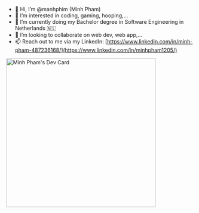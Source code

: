 - 👋 Hi, I’m @manhphim (Minh Pham)
- 👀 I’m interested in coding, gaming, hooping,...
- 🌱 I’m currently doing my Bachelor degree in Software Engineering in Netherlands 🇳🇱
- 💞️ I’m looking to collaborate on web dev, web app,...
- 📫 Reach out to me via my LinkedIn: [https://www.linkedin.com/in/minh-pham-487236168/](https://www.linkedin.com/in/minhpham1205/)

<a href="https://app.daily.dev/minhpham0"><img src="https://api.daily.dev/devcards/bf8dd091334f43fa8c65999e9643dca2.png?r=u84" width="400" alt="Minh Pham's Dev Card"/></a>
<!---
manhphim/manhphim is a ✨ special ✨ repository because its `README.md` (this file) appears on your GitHub profile.
You can click the Preview link to take a look at your changes.
--->
